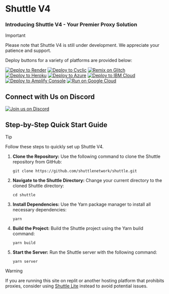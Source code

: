 # Shuttle V4
### Introducing Shuttle V4 - Your Premier Proxy Solution

> [!IMPORTANT]
> Please note that Shuttle V4 is still under development. We appreciate your patience and support.

Deploy buttons for a variety of platforms are provided below:

[![Deploy to Render](https://binbashbanana.github.io/deploy-buttons/buttons/remade/render.svg)](https://github.com/shuttlenetwork/shuttle/wiki#how-to-deploy-to-onrender)
[![Deploy to Cyclic](https://binbashbanana.github.io/deploy-buttons/buttons/remade/cyclic.svg)](https://app.cyclic.sh/api/app/deploy/shuttlenetwork/shuttle)
[![Remix on Glitch](https://raw.githubusercontent.com/BinBashBanana/deploy-buttons/master/buttons/remade/glitch.svg)](https://glitch.com/edit/#!/import/github/shuttlenetwork/shuttle)
[![Deploy to Heroku](https://raw.githubusercontent.com/BinBashBanana/deploy-buttons/master/buttons/remade/heroku.svg)](https://heroku.com/deploy/?template=https://github.com/shuttlenetwork/shuttle)
[![Deploy to Azure](https://raw.githubusercontent.com/BinBashBanana/deploy-buttons/master/buttons/remade/azure.svg)](https://deploy.azure.com/?repository=https://github.com/shuttlenetwork/shuttle)
[![Deploy to IBM Cloud](https://raw.githubusercontent.com/BinBashBanana/deploy-buttons/master/buttons/remade/ibmcloud.svg)](https://cloud.ibm.com/devops/setup/deploy?repository=https://github.com/shuttlenetwork/shuttle)
[![Deploy to Amplify Console](https://raw.githubusercontent.com/BinBashBanana/deploy-buttons/master/buttons/remade/amplifyconsole.svg)](https://console.aws.amazon.com/amplify/home#/deploy?repo=https://github.com/shuttlenetwork/shuttle)
[![Run on Google Cloud](https://raw.githubusercontent.com/BinBashBanana/deploy-buttons/master/buttons/remade/googlecloud.svg)](https://deploy.cloud.run/?git_repo=https://github.com/shuttlenetwork/shuttle)

## Connect with Us on Discord

[![Join us on Discord](https://invidget.switchblade.xyz/xi)](https://discord.gg/xi)

## Step-by-Step Quick Start Guide

> [!TIP]
> Follow these steps to quickly set up Shuttle V4.

1. **Clone the Repository:** 
   Use the following command to clone the Shuttle repository from GitHub:
   ```
   git clone https://github.com/shuttlenetwork/shuttle.git
   ```
2. **Navigate to the Shuttle Directory:** 
   Change your current directory to the cloned Shuttle directory:
   ```
   cd shuttle
   ```
3. **Install Dependencies:** 
   Use the Yarn package manager to install all necessary dependencies:
   ```
   yarn
   ```
4. **Build the Project:** 
   Build the Shuttle project using the Yarn build command:
   ```
   yarn build
   ```
5. **Start the Server:** 
   Run the Shuttle server with the following command:
   ```
   yarn server
   ```

> [!WARNING]
> If you are running this site on replit or another hosting platform that prohibits proxies, consider using [Shuttle Lite](https://github.com/shuttlenetwork/shuttle-lite) instead to avoid potential issues.
